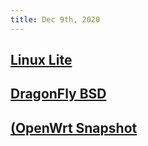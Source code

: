 ```yaml
---
title: Dec 9th, 2020
---
```


## [Linux Lite](https://www.linuxliteos.com/mirrors.php)
## [DragonFly BSD](https://www.dragonflybsd.org/)
## [(OpenWrt Snapshot](https://github.com/garypang13/Actions-OpenWrt)
